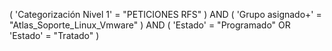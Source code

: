 ( 'Categorización Nivel 1' = "PETICIONES RFS" ) AND ( 'Grupo asignado+' = "Atlas_Soporte_Linux_Vmware" ) AND ( 'Estado' = "Programado" OR 'Estado' = "Tratado" )